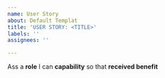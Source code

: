 ```yaml
---
name: User Story
about: Default Templat
title: 'USER STORY: <TITLE>'
labels: ''
assignees: ''

---
```


Ass a **role** I can **capability** so that **received benefit**
